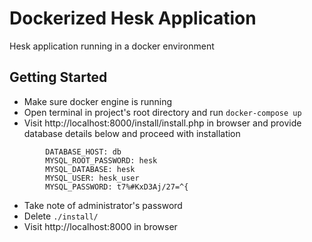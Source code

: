 
# Dockerized Hesk Application

Hesk application running in a docker environment




## Getting Started

- Make sure docker engine is running
- Open terminal in project's root directory and run ```docker-compose up```
- Visit http://localhost:8000/install/install.php in browser and provide database details below and proceed with installation
```
        DATABASE_HOST: db
        MYSQL_ROOT_PASSWORD: hesk
        MYSQL_DATABASE: hesk
        MYSQL_USER: hesk_user
        MYSQL_PASSWORD: t7%#KxD3Aj/27=^{
```
- Take note of administrator's password
- Delete ```./install/```
- Visit http://localhost:8000 in browser
